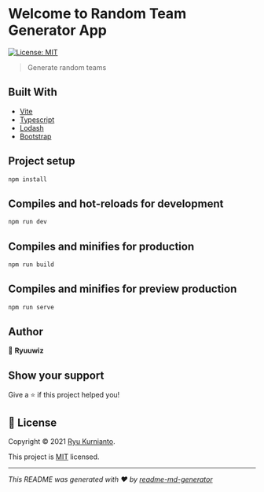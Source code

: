 # Welcome to Random Team Generator App

[![License: MIT](https://img.shields.io/badge/License-MIT/License-yellow.svg)](https://www.mit.edu/~amini/LICENSE.md)

> Generate random teams

## Built With

- [Vite](https://vitejs.dev/)
- [Typescript](https://www.typescriptlang.org/)
- [Lodash](https://lodash.com/)
- [Bootstrap](https://getbootstrap.com/)

## Project setup

```sh
npm install
```

## Compiles and hot-reloads for development

```sh
npm run dev
```

## Compiles and minifies for production

```sh
npm run build
```

## Compiles and minifies for preview production

```sh
npm run serve
```

## Author

👤 **Ryuuwiz**

## Show your support

Give a ⭐️ if this project helped you!

## 📝 License

Copyright © 2021 [Ryu Kurnianto](https://github.com/ryuuwiz).

This project is [MIT](https://www.mit.edu/~amini/LICENSE.md) licensed.

---

_This README was generated with ❤️ by [readme-md-generator](https://github.com/kefranabg/readme-md-generator)_
